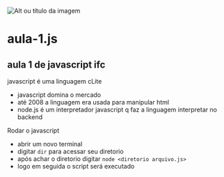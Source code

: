 ![Alt ou título da imagem](https://th.bing.com/th/id/R.1249492264f909cc540ddc8e87419e42?rik=YgSINlEYXUsLjA&pid=ImgRaw&r=0)
# aula-1.js
## aula 1 de javascript ifc

javascript é uma linguagem cLite

- javascript domina o mercado
- até 2008 a linguagem era usada para manipular html
- node.js é um interpretador javascript q faz a linguagem interpretar no backend


Rodar o javascript
- abrir um novo terminal
- digitar `dir` para acessar seu diretorio
- após achar o diretorio digitar `node <diretorio arquivo.js>`
- logo em seguida o script será executado
